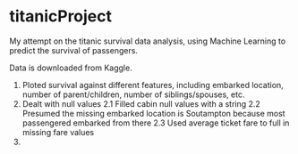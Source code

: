 # titanicProject
My attempt on the titanic survival data analysis, using Machine Learning to predict the survival of passengers.

Data is downloaded from Kaggle. 

1. Ploted survival against different features, including embarked location, number of parent/children, number of siblings/spouses, etc. 
2. Dealt with null values
  2.1 Filled cabin null values with a string 
  2.2 Presumed the missing embarked location is Soutampton because most passengered embarked from there
  2.3 Used average ticket fare to full in missing fare values
3. 
